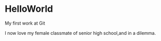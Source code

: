 # HelloWorld
My first work at Git

I now love my female classmate of senior high school,and in a dilemma.

